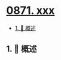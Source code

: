 # [0871. xxx](https://github.com/Tdahuyou/TNotes.leetcode/tree/main/notes/0871.%20xxx)

<!-- region:toc -->

- [1. 📝 概述](#1--概述)

<!-- endregion:toc -->

## 1. 📝 概述
